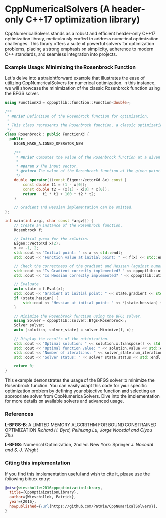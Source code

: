 # CppNumericalSolvers (A header-only C++17 optimization library)

CppNumericalSolvers stands as a robust and efficient header-only C++17
optimization library, meticulously crafted to address numerical optimization
challenges. This library offers a suite of powerful solvers for optimization
problems, placing a strong emphasis on simplicity, adherence to modern C++
standards, and seamless integration into projects.

### Example Usage: Minimizing the Rosenbrock Function

Let's delve into a straightforward example that illustrates the ease of
utilizing CppNumericalSolvers for numerical optimization. In this instance, we
will showcase the minimization of the classic Rosenbrock function using the
BFGS solver.

```cpp
using FunctionXd = cppoptlib::function::Function<double>;

/**
 * @brief Definition of the Rosenbrock function for optimization.
 *
 * This class represents the Rosenbrock function, a classic optimization problem.
 */
class Rosenbrock : public FunctionXd {
  public:
    EIGEN_MAKE_ALIGNED_OPERATOR_NEW

    /**
     * @brief Computes the value of the Rosenbrock function at a given point.
     *
     * @param x The input vector.
     * @return The value of the Rosenbrock function at the given point.
     */
    double operator()(const Eigen::VectorXd &x) const {
        const double t1 = (1 - x[0]);
        const double t2 = (x[1] - x[0] * x[0]);
        return   t1 * t1 + 100 * t2 * t2;
    }

    // Gradient and Hessian implementation can be omitted.
};

int main(int argc, char const *argv[]) {
    // Create an instance of the Rosenbrock function.
    Rosenbrock f;

    // Initial guess for the solution.
    Eigen::VectorXd x(2);
    x << -1, 2;
    std::cout << "Initial point: " << x << std::endl;
    std::cout << "Function value at initial point: " << f(x) << std::endl;

    // Check the correctness of the gradient and Hessian (against numerical implementation).
    std::cout << "Is Gradient correctly implemented? " << cppoptlib::utils::IsGradientCorrect(f, x) << std::endl;
    std::cout << "Is Hessian correctly implemented? " << cppoptlib::utils::IsHessianCorrect(f, x) << std::endl;

    // Evaluate
    auto state = f.Eval(x);
    std::cout << "Gradient at initial point: " << state.gradient << std::endl;
    if (state.hessian) {
        std::cout << "Hessian at initial point: " << *(state.hessian) << std::endl;
    }

    // Minimize the Rosenbrock function using the BFGS solver.
    using Solver = cppoptlib::solver::Bfgs<Rosenbrock>;
    Solver solver;
    auto [solution, solver_state] = solver.Minimize(f, x);

    // Display the results of the optimization.
    std::cout << "Optimal solution: " << solution.x.transpose() << std::endl;
    std::cout << "Optimal function value: " << solution.value << std::endl;
    std::cout << "Number of iterations: " << solver_state.num_iterations << std::endl;
    std::cout << "Solver status: " << solver_state.status << std::endl;

    return 0;
}
```

This example demonstrates the usage of the BFGS solver to minimize the
Rosenbrock function. You can easily adapt this code for your specific
optimization problem by defining your objective function and selecting an
appropriate solver from CppNumericalSolvers. Dive into the implementation for
more details on available solvers and advanced usage.

### References

**L-BFGS-B**: A LIMITED MEMORY ALGORITHM FOR BOUND CONSTRAINED OPTIMIZATION
_Richard H. Byrd, Peihuang Lu, Jorge Nocedal and Ciyou Zhu_

**L-BFGS**: Numerical Optimization, 2nd ed. New York: Springer
_J. Nocedal and S. J. Wright_

### Citing this implementation

If you find this implementation useful and wish to cite it, please use the following bibtex entry:

```bibtex
@misc{wieschollek2016cppoptimizationlibrary,
  title={CppOptimizationLibrary},
  author={Wieschollek, Patrick},
  year={2016},
  howpublished={\url{https://github.com/PatWie/CppNumericalSolvers}},
}
```
